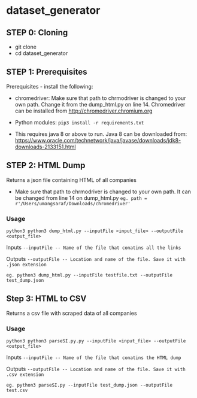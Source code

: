 # dataset_generator

## STEP 0: Cloning
- git clone 
- cd dataset_generator



## STEP 1: Prerequisites
Prerequisites - install the following:

- chromedriver: Make sure that path to chrmodriver is changed to your own path. Change it from the dump_html.py on line 14. Chromedriver can be installed from http://chromedriver.chromium.org



- Python modules: `pip3 install -r requirements.txt`

- This requires java 8 or above to run. Java 8 can be downloaded from: https://www.oracle.com/technetwork/java/javase/downloads/jdk8-downloads-2133151.html

## STEP 2: HTML Dump 
Returns a json file containing HTML of all companies
- Make sure that path to chrmodriver is changed to your own path. It can be changed from line 14 on dump_html.py
`eg. path = r'/Users/umangsaraf/Downloads/chromedriver'`

### Usage
`python3 python3 dump_html.py --inputFile <input_file> --outputFile <output_file>`

Inputs
``` --inputFile -- Name of the file that conatins all the links ```

Outputs
``` --outputFile -- Location and name of the file. Save it with .json extension ```

``` eg. python3 dump_html.py --inputFile testfile.txt --outputFile test_dump.json ```

## Step 3: HTML to CSV
Returns a csv file with scraped data of all companies 

### Usage 
`python3 python3 parseSI.py.py --inputFile <input_file> --outputFile <output_file>`

Inputs
``` --inputFile -- Name of the file that conatins the HTML dump ```

Outputs
``` --outputFile -- Location and name of the file. Save it with .csv extension ```

``` eg. python3 parseSI.py --inputFile test_dump.json --outputFile test.csv ```
